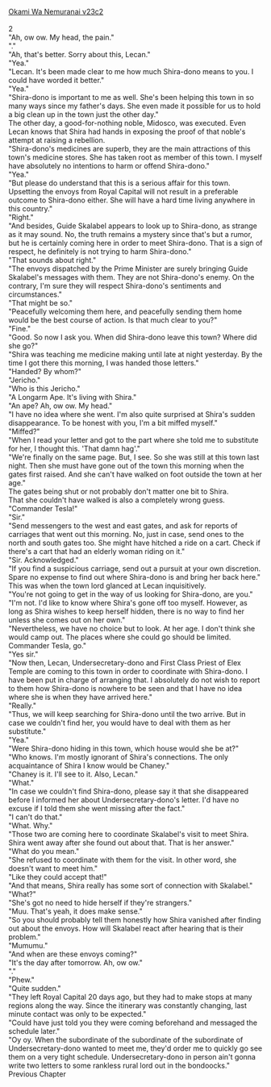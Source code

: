 [Okami Wa Nemuranai v23c2](https://www.sousetsuka.com/2020/07/okami-wa-nemuranai-232.html)
<br/><br/>
2<br/>
"Ah, ow ow. My head, the pain."<br/>
"<Recovery>."<br/>
"Ah, that's better. Sorry about this, Lecan."<br/>
"Yea."<br/>
"Lecan. It's been made clear to me how much Shira-dono means to you. I could have worded it better."<br/>
"Yea."<br/>
"Shira-dono is important to me as well. She's been helping this town in so many ways since my father's days. She even made it possible for us to hold a big clean up in the town just the other day."<br/>
The other day, a good-for-nothing noble, Midosco, was executed. Even Lecan knows that Shira had hands in exposing the proof of that noble's attempt at raising a rebellion.<br/>
"Shira-dono's medicines are superb, they are the main attractions of this town's medicine stores. She has taken root as member of this town. I myself have absolutely no intentions to harm or offend Shira-dono."<br/>
"Yea."<br/>
"But please do understand that this is a serious affair for this town. Upsetting the envoys from Royal Capital will not result in a preferable outcome to Shira-dono either. She will have a hard time living anywhere in this country."<br/>
"Right."<br/>
"And besides, Guide Skalabel appears to look up to Shira-dono, as strange as it may sound. No, the truth remains a mystery since that's but a rumor, but he is certainly coming here in order to meet Shira-dono. That is a sign of respect, he definitely is not trying to harm Shira-dono."<br/>
"That sounds about right."<br/>
"The envoys dispatched by the Prime Minister are surely bringing Guide Skalabel's messages with them. They are not Shira-dono's enemy. On the contrary, I'm sure they will respect Shira-dono's sentiments and circumstances."<br/>
"That might be so."<br/>
"Peacefully welcoming them here, and peacefully sending them home would be the best course of action. Is that much clear to you?"<br/>
"Fine."<br/>
"Good. So now I ask you. When did Shira-dono leave this town? Where did she go?"<br/>
"Shira was teaching me medicine making until late at night yesterday. By the time I got there this morning, I was handed those letters."<br/>
"Handed? By whom?"<br/>
"Jericho."<br/>
"Who is this Jericho."<br/>
"A Longarm Ape. It's living with Shira."<br/>
"An ape? Ah, ow ow. My head."<br/>
"I have no idea where she went. I'm also quite surprised at Shira's sudden disappearance. To be honest with you, I'm a bit miffed myself."<br/>
"Miffed?"<br/>
"When I read your letter and got to the part where she told me to substitute for her, I thought this. 'That damn hag'."<br/>
"We're finally on the same page. But, I see. So she was still at this town last night. Then she must have gone out of the town this morning when the gates first raised. And she can't have walked on foot outside the town at her age."<br/>
The gates being shut or not probably don't matter one bit to Shira.<br/>
That she couldn't have walked is also a completely wrong guess.<br/>
"Commander Tesla!"<br/>
"Sir."<br/>
"Send messengers to the west and east gates, and ask for reports of carriages that went out this morning. No, just in case, send ones to the north and south gates too. She might have hitched a ride on a cart. Check if there's a cart that had an elderly woman riding on it."<br/>
"Sir. Acknowledged."<br/>
"If you find a suspicious carriage, send out a pursuit at your own discretion. Spare no expense to find out where Shira-dono is and bring her back here."<br/>
This was when the town lord glanced at Lecan inquisitively.<br/>
"You're not going to get in the way of us looking for Shira-dono, are you."<br/>
"I'm not. I'd like to know where Shira's gone off too myself. However, as long as Shira wishes to keep herself hidden, there is no way to find her unless she comes out on her own."<br/>
"Nevertheless, we have no choice but to look. At her age. I don't think she would camp out. The places where she could go should be limited. Commander Tesla, go."<br/>
"Yes sir."<br/>
"Now then, Lecan, Undersecretary-dono and First Class Priest of Elex Temple are coming to this town in order to coordinate with Shira-dono. I have been put in charge of arranging that. I absolutely do not wish to report to them how Shira-dono is nowhere to be seen and that I have no idea where she is when they have arrived here."<br/>
"Really."<br/>
"Thus, we will keep searching for Shira-dono until the two arrive. But in case we couldn't find her, you would have to deal with them as her substitute."<br/>
"Yea."<br/>
"Were Shira-dono hiding in this town, which house would she be at?"<br/>
"Who knows. I'm mostly ignorant of Shira's connections. The only acquaintance of Shira I know would be Chaney."<br/>
"Chaney is it. I'll see to it. Also, Lecan."<br/>
"What."<br/>
"In case we couldn't find Shira-dono, please say it that she disappeared before I informed her about Undersecretary-dono's letter. I'd have no excuse if I told them she went missing after the fact."<br/>
"I can't do that."<br/>
"What. Why."<br/>
"Those two are coming here to coordinate Skalabel's visit to meet Shira. Shira went away after she found out about that. That is her answer."<br/>
"What do you mean."<br/>
"She refused to coordinate with them for the visit. In other word, she doesn't want to meet him."<br/>
"Like they could accept that!"<br/>
"And that means, Shira really has some sort of connection with Skalabel."<br/>
"What?"<br/>
"She's got no need to hide herself if they're strangers."<br/>
"Muu. That's yeah, it does make sense."<br/>
"So you should probably tell them honestly how Shira vanished after finding out about the envoys. How will Skalabel react after hearing that is their problem."<br/>
"Mumumu."<br/>
"And when are these envoys coming?"<br/>
"It's the day after tomorrow. Ah, ow ow."<br/>
"<Recovery>."<br/>
"Phew."<br/>
"Quite sudden."<br/>
"They left Royal Capital 20 days ago, but they had to make stops at many regions along the way. Since the itinerary was constantly changing, last minute contact was only to be expected."<br/>
"Could have just told you they were coming beforehand and messaged the schedule later."<br/>
"Oy oy. When the subordinate of the subordinate of the subordinate of Undersecretary-dono wanted to meet me, they'd order me to quickly go see them on a very tight schedule. Undersecretary-dono in person ain't gonna write two letters to some rankless rural lord out in the bondoocks."<br/>
Previous Chapter<br/>
